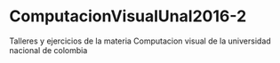 # ComputacionVisualUnal2016-2
Talleres y ejercicios de la materia Computacion visual de la universidad nacional de colombia
